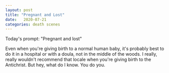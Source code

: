 ```yaml
---
layout: post
title: "Pregnant and Lost"
date:   2020-07-21
categories: death scenes
---
```

Today's prompt: "Pregnant and lost"

Even when you're giving birth to a normal human baby, it's probably best to do it in a hospital or with a doula, not in the middle of the woods. I really, really wouldn't recommend that locale when you're giving birth to the Antichrist. But hey, what do I know. You do you.
